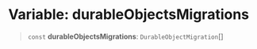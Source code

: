 # Variable: durableObjectsMigrations

> `const` **durableObjectsMigrations**: `DurableObjectMigration`[]
